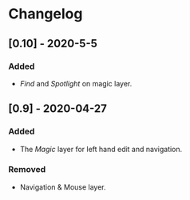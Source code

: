 # Changelog

## [0.10] - 2020-5-5
### Added
- *Find* and *Spotlight* on magic layer.

## [0.9] - 2020-04-27
### Added
- The *Magic* layer for left hand edit and navigation.
### Removed
- Navigation & Mouse layer.
